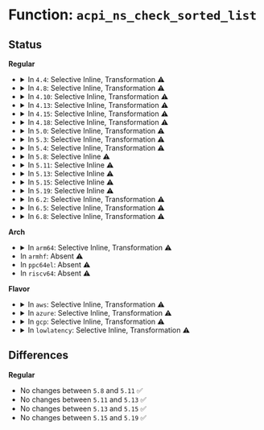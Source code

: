 # Function: <code>acpi_ns_check_sorted_list</code>

## Status
<b>Regular</b>
<ul>
<li>
<details>
<summary>In <code>4.4</code>: Selective Inline, Transformation ⚠️</summary>

**Collision:** Unique Static

**Inline:** Selective

**Transformation:** True

**Instances:**

```
In drivers/acpi/acpica/nsrepair2.c (ffffffff8149e6b9)
Location: drivers/acpi/acpica/nsrepair2.c:792
Inline: True
Inline callers:
  - drivers/acpi/acpica/nsrepair2.c:acpi_ns_repair_TSS
  - drivers/acpi/acpica/nsrepair2.c:acpi_ns_repair_ALR
  - drivers/acpi/acpica/nsrepair2.c:acpi_ns_repair_PSS
  - drivers/acpi/acpica/nsrepair2.c:acpi_ns_repair_CST
Direct callers:
  - drivers/acpi/acpica/nsrepair2.c:acpi_ns_repair_TSS
  - drivers/acpi/acpica/nsrepair2.c:acpi_ns_repair_ALR
  - drivers/acpi/acpica/nsrepair2.c:acpi_ns_repair_PSS
  - drivers/acpi/acpica/nsrepair2.c:acpi_ns_repair_CST
```
**Symbols:**

```
ffffffff8149e6b9-ffffffff8149e7dd: acpi_ns_check_sorted_list.part.0 (STB_LOCAL)
```
</details>
</li>
<li>
<details>
<summary>In <code>4.8</code>: Selective Inline, Transformation ⚠️</summary>

**Collision:** Unique Static

**Inline:** Selective

**Transformation:** True

**Instances:**

```
In drivers/acpi/acpica/nsrepair2.c (ffffffff814edc75)
Location: drivers/acpi/acpica/nsrepair2.c:797
Inline: True
Inline callers:
  - drivers/acpi/acpica/nsrepair2.c:acpi_ns_repair_TSS
  - drivers/acpi/acpica/nsrepair2.c:acpi_ns_repair_PSS
  - drivers/acpi/acpica/nsrepair2.c:acpi_ns_repair_CST
  - drivers/acpi/acpica/nsrepair2.c:acpi_ns_repair_ALR
Direct callers:
  - drivers/acpi/acpica/nsrepair2.c:acpi_ns_repair_TSS
  - drivers/acpi/acpica/nsrepair2.c:acpi_ns_repair_PSS
  - drivers/acpi/acpica/nsrepair2.c:acpi_ns_repair_CST
  - drivers/acpi/acpica/nsrepair2.c:acpi_ns_repair_ALR
```
**Symbols:**

```
ffffffff814ed9c7-ffffffff814edaf7: acpi_ns_check_sorted_list.part.0 (STB_LOCAL)
```
</details>
</li>
<li>
<details>
<summary>In <code>4.10</code>: Selective Inline, Transformation ⚠️</summary>

**Collision:** Unique Static

**Inline:** Selective

**Transformation:** True

**Instances:**

```
In drivers/acpi/acpica/nsrepair2.c (ffffffff815106be)
Location: drivers/acpi/acpica/nsrepair2.c:797
Inline: True
Inline callers:
  - drivers/acpi/acpica/nsrepair2.c:acpi_ns_repair_TSS
  - drivers/acpi/acpica/nsrepair2.c:acpi_ns_repair_PSS
  - drivers/acpi/acpica/nsrepair2.c:acpi_ns_repair_CST
  - drivers/acpi/acpica/nsrepair2.c:acpi_ns_repair_ALR
Direct callers:
  - drivers/acpi/acpica/nsrepair2.c:acpi_ns_repair_TSS
  - drivers/acpi/acpica/nsrepair2.c:acpi_ns_repair_PSS
  - drivers/acpi/acpica/nsrepair2.c:acpi_ns_repair_CST
  - drivers/acpi/acpica/nsrepair2.c:acpi_ns_repair_ALR
```
**Symbols:**

```
ffffffff81510410-ffffffff81510540: acpi_ns_check_sorted_list.part.0 (STB_LOCAL)
```
</details>
</li>
<li>
<details>
<summary>In <code>4.13</code>: Selective Inline, Transformation ⚠️</summary>

**Collision:** Unique Static

**Inline:** Selective

**Transformation:** True

**Instances:**

```
In drivers/acpi/acpica/nsrepair2.c (ffffffff81520d78)
Location: drivers/acpi/acpica/nsrepair2.c:793
Inline: True
Inline callers:
  - drivers/acpi/acpica/nsrepair2.c:acpi_ns_repair_TSS
  - drivers/acpi/acpica/nsrepair2.c:acpi_ns_repair_PSS
  - drivers/acpi/acpica/nsrepair2.c:acpi_ns_repair_CST
  - drivers/acpi/acpica/nsrepair2.c:acpi_ns_repair_ALR
Direct callers:
  - drivers/acpi/acpica/nsrepair2.c:acpi_ns_repair_TSS
  - drivers/acpi/acpica/nsrepair2.c:acpi_ns_repair_PSS
  - drivers/acpi/acpica/nsrepair2.c:acpi_ns_repair_CST
  - drivers/acpi/acpica/nsrepair2.c:acpi_ns_repair_ALR
```
**Symbols:**

```
ffffffff81520aca-ffffffff81520c08: acpi_ns_check_sorted_list.part.0 (STB_LOCAL)
```
</details>
</li>
<li>
<details>
<summary>In <code>4.15</code>: Selective Inline, Transformation ⚠️</summary>

**Collision:** Unique Static

**Inline:** Selective

**Transformation:** True

**Instances:**

```
In drivers/acpi/acpica/nsrepair2.c (ffffffff815746cb)
Location: drivers/acpi/acpica/nsrepair2.c:793
Inline: True
Inline callers:
  - drivers/acpi/acpica/nsrepair2.c:acpi_ns_repair_TSS
  - drivers/acpi/acpica/nsrepair2.c:acpi_ns_repair_PSS
  - drivers/acpi/acpica/nsrepair2.c:acpi_ns_repair_CST
  - drivers/acpi/acpica/nsrepair2.c:acpi_ns_repair_ALR
Direct callers:
  - drivers/acpi/acpica/nsrepair2.c:acpi_ns_repair_TSS
  - drivers/acpi/acpica/nsrepair2.c:acpi_ns_repair_PSS
  - drivers/acpi/acpica/nsrepair2.c:acpi_ns_repair_CST
  - drivers/acpi/acpica/nsrepair2.c:acpi_ns_repair_ALR
```
**Symbols:**

```
ffffffff81574506-ffffffff8157468c: acpi_ns_check_sorted_list.part.0 (STB_LOCAL)
```
</details>
</li>
<li>
<details>
<summary>In <code>4.18</code>: Selective Inline, Transformation ⚠️</summary>

**Collision:** Unique Static

**Inline:** Selective

**Transformation:** True

**Instances:**

```
In drivers/acpi/acpica/nsrepair2.c (ffffffff815ab7c0)
Location: drivers/acpi/acpica/nsrepair2.c:759
Inline: True
Inline callers:
  - drivers/acpi/acpica/nsrepair2.c:acpi_ns_repair_TSS
  - drivers/acpi/acpica/nsrepair2.c:acpi_ns_repair_PSS
  - drivers/acpi/acpica/nsrepair2.c:acpi_ns_repair_CST
  - drivers/acpi/acpica/nsrepair2.c:acpi_ns_repair_ALR
Direct callers:
  - drivers/acpi/acpica/nsrepair2.c:acpi_ns_repair_TSS
  - drivers/acpi/acpica/nsrepair2.c:acpi_ns_repair_PSS
  - drivers/acpi/acpica/nsrepair2.c:acpi_ns_repair_CST
  - drivers/acpi/acpica/nsrepair2.c:acpi_ns_repair_ALR
```
**Symbols:**

```
ffffffff815ab470-ffffffff815ab601: acpi_ns_check_sorted_list.part.0 (STB_LOCAL)
```
</details>
</li>
<li>
<details>
<summary>In <code>5.0</code>: Selective Inline, Transformation ⚠️</summary>

**Collision:** Unique Static

**Inline:** Selective

**Transformation:** True

**Instances:**

```
In drivers/acpi/acpica/nsrepair2.c (ffffffff815c487f)
Location: drivers/acpi/acpica/nsrepair2.c:759
Inline: True
Inline callers:
  - drivers/acpi/acpica/nsrepair2.c:acpi_ns_repair_TSS
  - drivers/acpi/acpica/nsrepair2.c:acpi_ns_repair_PSS
  - drivers/acpi/acpica/nsrepair2.c:acpi_ns_repair_CST
  - drivers/acpi/acpica/nsrepair2.c:acpi_ns_repair_ALR
Direct callers:
  - drivers/acpi/acpica/nsrepair2.c:acpi_ns_repair_TSS
  - drivers/acpi/acpica/nsrepair2.c:acpi_ns_repair_PSS
  - drivers/acpi/acpica/nsrepair2.c:acpi_ns_repair_CST
  - drivers/acpi/acpica/nsrepair2.c:acpi_ns_repair_ALR
```
**Symbols:**

```
ffffffff815c4473-ffffffff815c4604: acpi_ns_check_sorted_list.part.0 (STB_LOCAL)
```
</details>
</li>
<li>
<details>
<summary>In <code>5.3</code>: Selective Inline, Transformation ⚠️</summary>

**Collision:** Unique Static

**Inline:** Selective

**Transformation:** True

**Instances:**

```
In drivers/acpi/acpica/nsrepair2.c (ffffffff815f6162)
Location: drivers/acpi/acpica/nsrepair2.c:759
Inline: True
Inline callers:
  - drivers/acpi/acpica/nsrepair2.c:acpi_ns_repair_TSS
  - drivers/acpi/acpica/nsrepair2.c:acpi_ns_repair_PSS
  - drivers/acpi/acpica/nsrepair2.c:acpi_ns_repair_CST
  - drivers/acpi/acpica/nsrepair2.c:acpi_ns_repair_ALR
Direct callers:
  - drivers/acpi/acpica/nsrepair2.c:acpi_ns_repair_TSS
  - drivers/acpi/acpica/nsrepair2.c:acpi_ns_repair_PSS
  - drivers/acpi/acpica/nsrepair2.c:acpi_ns_repair_CST
  - drivers/acpi/acpica/nsrepair2.c:acpi_ns_repair_ALR
```
**Symbols:**

```
ffffffff815f5d57-ffffffff815f5ee3: acpi_ns_check_sorted_list.part.0 (STB_LOCAL)
```
</details>
</li>
<li>
<details>
<summary>In <code>5.4</code>: Selective Inline, Transformation ⚠️</summary>

**Collision:** Unique Static

**Inline:** Selective

**Transformation:** True

**Instances:**

```
In drivers/acpi/acpica/nsrepair2.c (ffffffff81617606)
Location: drivers/acpi/acpica/nsrepair2.c:759
Inline: True
Inline callers:
  - drivers/acpi/acpica/nsrepair2.c:acpi_ns_repair_TSS
  - drivers/acpi/acpica/nsrepair2.c:acpi_ns_repair_PSS
  - drivers/acpi/acpica/nsrepair2.c:acpi_ns_repair_CST
  - drivers/acpi/acpica/nsrepair2.c:acpi_ns_repair_ALR
Direct callers:
  - drivers/acpi/acpica/nsrepair2.c:acpi_ns_repair_TSS
  - drivers/acpi/acpica/nsrepair2.c:acpi_ns_repair_PSS
  - drivers/acpi/acpica/nsrepair2.c:acpi_ns_repair_CST
  - drivers/acpi/acpica/nsrepair2.c:acpi_ns_repair_ALR
```
**Symbols:**

```
ffffffff816171fb-ffffffff81617387: acpi_ns_check_sorted_list.part.0 (STB_LOCAL)
```
</details>
</li>
<li>
<details>
<summary>In <code>5.8</code>: Selective Inline ⚠️</summary>

```c
acpi_status acpi_ns_check_sorted_list(struct acpi_evaluate_info *info, union acpi_operand_object *return_object, u32 start_index, u32 expected_count, u32 sort_index, u8 sort_direction, char *sort_key_name);
```

**Collision:** Unique Static

**Inline:** Selective

**Transformation:** False

**Instances:**

```
In drivers/acpi/acpica/nsrepair2.c (ffffffff816c3733)
Location: drivers/acpi/acpica/nsrepair2.c:759
Inline: True
Direct callers:
  - drivers/acpi/acpica/nsrepair2.c:acpi_ns_repair_TSS
  - drivers/acpi/acpica/nsrepair2.c:acpi_ns_repair_PSS
  - drivers/acpi/acpica/nsrepair2.c:acpi_ns_repair_CST
  - drivers/acpi/acpica/nsrepair2.c:acpi_ns_repair_ALR
```
**Symbols:**

```
ffffffff816c3733-ffffffff816c38b3: acpi_ns_check_sorted_list (STB_LOCAL)
```
</details>
</li>
<li>
<details>
<summary>In <code>5.11</code>: Selective Inline ⚠️</summary>

```c
acpi_status acpi_ns_check_sorted_list(struct acpi_evaluate_info *info, union acpi_operand_object *return_object, u32 start_index, u32 expected_count, u32 sort_index, u8 sort_direction, char *sort_key_name);
```

**Collision:** Unique Static

**Inline:** Selective

**Transformation:** False

**Instances:**

```
In drivers/acpi/acpica/nsrepair2.c (ffffffff816e1710)
Location: drivers/acpi/acpica/nsrepair2.c:763
Inline: True
Direct callers:
  - drivers/acpi/acpica/nsrepair2.c:acpi_ns_repair_TSS
  - drivers/acpi/acpica/nsrepair2.c:acpi_ns_repair_PSS
  - drivers/acpi/acpica/nsrepair2.c:acpi_ns_repair_CST
  - drivers/acpi/acpica/nsrepair2.c:acpi_ns_repair_ALR
```
**Symbols:**

```
ffffffff816e1710-ffffffff816e1890: acpi_ns_check_sorted_list (STB_LOCAL)
```
</details>
</li>
<li>
<details>
<summary>In <code>5.13</code>: Selective Inline ⚠️</summary>

```c
acpi_status acpi_ns_check_sorted_list(struct acpi_evaluate_info *info, union acpi_operand_object *return_object, u32 start_index, u32 expected_count, u32 sort_index, u8 sort_direction, char *sort_key_name);
```

**Collision:** Unique Static

**Inline:** Selective

**Transformation:** False

**Instances:**

```
In drivers/acpi/acpica/nsrepair2.c (ffffffff816c35fc)
Location: drivers/acpi/acpica/nsrepair2.c:763
Inline: True
Direct callers:
  - drivers/acpi/acpica/nsrepair2.c:acpi_ns_repair_TSS
  - drivers/acpi/acpica/nsrepair2.c:acpi_ns_repair_PSS
  - drivers/acpi/acpica/nsrepair2.c:acpi_ns_repair_CST
  - drivers/acpi/acpica/nsrepair2.c:acpi_ns_repair_ALR
```
**Symbols:**

```
ffffffff816c35fc-ffffffff816c3780: acpi_ns_check_sorted_list (STB_LOCAL)
```
</details>
</li>
<li>
<details>
<summary>In <code>5.15</code>: Selective Inline ⚠️</summary>

```c
acpi_status acpi_ns_check_sorted_list(struct acpi_evaluate_info *info, union acpi_operand_object *return_object, u32 start_index, u32 expected_count, u32 sort_index, u8 sort_direction, char *sort_key_name);
```

**Collision:** Unique Static

**Inline:** Selective

**Transformation:** False

**Instances:**

```
In drivers/acpi/acpica/nsrepair2.c (ffffffff8173a930)
Location: drivers/acpi/acpica/nsrepair2.c:763
Inline: True
Direct callers:
  - drivers/acpi/acpica/nsrepair2.c:acpi_ns_repair_TSS
  - drivers/acpi/acpica/nsrepair2.c:acpi_ns_repair_PSS
  - drivers/acpi/acpica/nsrepair2.c:acpi_ns_repair_CST
  - drivers/acpi/acpica/nsrepair2.c:acpi_ns_repair_ALR
```
**Symbols:**

```
ffffffff8173a930-ffffffff8173aab4: acpi_ns_check_sorted_list (STB_LOCAL)
```
</details>
</li>
<li>
<details>
<summary>In <code>5.19</code>: Selective Inline ⚠️</summary>

```c
acpi_status acpi_ns_check_sorted_list(struct acpi_evaluate_info *info, union acpi_operand_object *return_object, u32 start_index, u32 expected_count, u32 sort_index, u8 sort_direction, char *sort_key_name);
```

**Collision:** Unique Static

**Inline:** Selective

**Transformation:** False

**Instances:**

```
In drivers/acpi/acpica/nsrepair2.c (ffffffff8186be97)
Location: drivers/acpi/acpica/nsrepair2.c:763
Inline: True
Direct callers:
  - drivers/acpi/acpica/nsrepair2.c:acpi_ns_repair_TSS
  - drivers/acpi/acpica/nsrepair2.c:acpi_ns_repair_PSS
  - drivers/acpi/acpica/nsrepair2.c:acpi_ns_repair_CST
  - drivers/acpi/acpica/nsrepair2.c:acpi_ns_repair_ALR
```
**Symbols:**

```
ffffffff8186be97-ffffffff8186c048: acpi_ns_check_sorted_list (STB_LOCAL)
```
</details>
</li>
<li>
<details>
<summary>In <code>6.2</code>: Selective Inline, Transformation ⚠️</summary>

**Collision:** Unique Static

**Inline:** Selective

**Transformation:** True

**Instances:**

```
In drivers/acpi/acpica/nsrepair2.c (ffffffff819abb67)
Location: drivers/acpi/acpica/nsrepair2.c:763
Inline: True
Inline callers:
  - drivers/acpi/acpica/nsrepair2.c:acpi_ns_repair_TSS
  - drivers/acpi/acpica/nsrepair2.c:acpi_ns_repair_PSS
  - drivers/acpi/acpica/nsrepair2.c:acpi_ns_repair_CST
  - drivers/acpi/acpica/nsrepair2.c:acpi_ns_repair_ALR
Direct callers:
  - drivers/acpi/acpica/nsrepair2.c:acpi_ns_repair_TSS
  - drivers/acpi/acpica/nsrepair2.c:acpi_ns_repair_PSS
  - drivers/acpi/acpica/nsrepair2.c:acpi_ns_repair_CST
  - drivers/acpi/acpica/nsrepair2.c:acpi_ns_repair_ALR
```
**Symbols:**

```
ffffffff819ab600-ffffffff819ab7bc: acpi_ns_check_sorted_list.part.0.isra.0 (STB_LOCAL)
```
</details>
</li>
<li>
<details>
<summary>In <code>6.5</code>: Selective Inline, Transformation ⚠️</summary>

**Collision:** Unique Static

**Inline:** Selective

**Transformation:** True

**Instances:**

```
In drivers/acpi/acpica/nsrepair2.c (ffffffff819f2a27)
Location: drivers/acpi/acpica/nsrepair2.c:763
Inline: True
Inline callers:
  - drivers/acpi/acpica/nsrepair2.c:acpi_ns_repair_TSS
  - drivers/acpi/acpica/nsrepair2.c:acpi_ns_repair_PSS
  - drivers/acpi/acpica/nsrepair2.c:acpi_ns_repair_CST
  - drivers/acpi/acpica/nsrepair2.c:acpi_ns_repair_ALR
Direct callers:
  - drivers/acpi/acpica/nsrepair2.c:acpi_ns_repair_TSS
  - drivers/acpi/acpica/nsrepair2.c:acpi_ns_repair_PSS
  - drivers/acpi/acpica/nsrepair2.c:acpi_ns_repair_CST
  - drivers/acpi/acpica/nsrepair2.c:acpi_ns_repair_ALR
```
**Symbols:**

```
ffffffff819f24c0-ffffffff819f2678: acpi_ns_check_sorted_list.part.0.isra.0 (STB_LOCAL)
```
</details>
</li>
<li>
<details>
<summary>In <code>6.8</code>: Selective Inline, Transformation ⚠️</summary>

**Collision:** Unique Static

**Inline:** Selective

**Transformation:** True

**Instances:**

```
In drivers/acpi/acpica/nsrepair2.c (ffffffff81a3d847)
Location: drivers/acpi/acpica/nsrepair2.c:763
Inline: True
Inline callers:
  - drivers/acpi/acpica/nsrepair2.c:acpi_ns_repair_TSS
  - drivers/acpi/acpica/nsrepair2.c:acpi_ns_repair_PSS
  - drivers/acpi/acpica/nsrepair2.c:acpi_ns_repair_CST
  - drivers/acpi/acpica/nsrepair2.c:acpi_ns_repair_ALR
Direct callers:
  - drivers/acpi/acpica/nsrepair2.c:acpi_ns_repair_TSS
  - drivers/acpi/acpica/nsrepair2.c:acpi_ns_repair_PSS
  - drivers/acpi/acpica/nsrepair2.c:acpi_ns_repair_CST
  - drivers/acpi/acpica/nsrepair2.c:acpi_ns_repair_ALR
```
**Symbols:**

```
ffffffff81a3d2e0-ffffffff81a3d498: acpi_ns_check_sorted_list.part.0.isra.0 (STB_LOCAL)
```
</details>
</li>
</ul>
<b>Arch</b>
<ul>
<li>
<details>
<summary>In <code>arm64</code>: Selective Inline, Transformation ⚠️</summary>

**Collision:** Unique Static

**Inline:** Selective

**Transformation:** True

**Instances:**

```
In drivers/acpi/acpica/nsrepair2.c (ffff80001078fa74)
Location: drivers/acpi/acpica/nsrepair2.c:759
Inline: True
Inline callers:
  - drivers/acpi/acpica/nsrepair2.c:acpi_ns_repair_TSS
  - drivers/acpi/acpica/nsrepair2.c:acpi_ns_repair_PSS
  - drivers/acpi/acpica/nsrepair2.c:acpi_ns_repair_CST
  - drivers/acpi/acpica/nsrepair2.c:acpi_ns_repair_ALR
Direct callers:
  - drivers/acpi/acpica/nsrepair2.c:acpi_ns_repair_TSS
  - drivers/acpi/acpica/nsrepair2.c:acpi_ns_repair_PSS
  - drivers/acpi/acpica/nsrepair2.c:acpi_ns_repair_CST
  - drivers/acpi/acpica/nsrepair2.c:acpi_ns_repair_ALR
```
**Symbols:**

```
ffff80001078f474-ffff80001078f5d4: acpi_ns_check_sorted_list.isra.0.part.0 (STB_LOCAL)
```
</details>
</li>
<li>
In <code>armhf</code>: Absent ⚠️
</li>
<li>
In <code>ppc64el</code>: Absent ⚠️
</li>
<li>
In <code>riscv64</code>: Absent ⚠️
</li>
</ul>
<b>Flavor</b>
<ul>
<li>
<details>
<summary>In <code>aws</code>: Selective Inline, Transformation ⚠️</summary>

**Collision:** Unique Static

**Inline:** Selective

**Transformation:** True

**Instances:**

```
In drivers/acpi/acpica/nsrepair2.c (ffffffff815f559a)
Location: drivers/acpi/acpica/nsrepair2.c:759
Inline: True
Inline callers:
  - drivers/acpi/acpica/nsrepair2.c:acpi_ns_repair_TSS
  - drivers/acpi/acpica/nsrepair2.c:acpi_ns_repair_PSS
  - drivers/acpi/acpica/nsrepair2.c:acpi_ns_repair_CST
  - drivers/acpi/acpica/nsrepair2.c:acpi_ns_repair_ALR
Direct callers:
  - drivers/acpi/acpica/nsrepair2.c:acpi_ns_repair_TSS
  - drivers/acpi/acpica/nsrepair2.c:acpi_ns_repair_PSS
  - drivers/acpi/acpica/nsrepair2.c:acpi_ns_repair_CST
  - drivers/acpi/acpica/nsrepair2.c:acpi_ns_repair_ALR
```
**Symbols:**

```
ffffffff815f50ba-ffffffff815f51ff: acpi_ns_check_sorted_list.part.0 (STB_LOCAL)
```
</details>
</li>
<li>
<details>
<summary>In <code>azure</code>: Selective Inline, Transformation ⚠️</summary>

**Collision:** Unique Static

**Inline:** Selective

**Transformation:** True

**Instances:**

```
In drivers/acpi/acpica/nsrepair2.c (ffffffff815e0b19)
Location: drivers/acpi/acpica/nsrepair2.c:759
Inline: True
Inline callers:
  - drivers/acpi/acpica/nsrepair2.c:acpi_ns_repair_TSS
  - drivers/acpi/acpica/nsrepair2.c:acpi_ns_repair_PSS
  - drivers/acpi/acpica/nsrepair2.c:acpi_ns_repair_CST
  - drivers/acpi/acpica/nsrepair2.c:acpi_ns_repair_ALR
Direct callers:
  - drivers/acpi/acpica/nsrepair2.c:acpi_ns_repair_TSS
  - drivers/acpi/acpica/nsrepair2.c:acpi_ns_repair_PSS
  - drivers/acpi/acpica/nsrepair2.c:acpi_ns_repair_CST
  - drivers/acpi/acpica/nsrepair2.c:acpi_ns_repair_ALR
```
**Symbols:**

```
ffffffff815e0639-ffffffff815e077e: acpi_ns_check_sorted_list.part.0 (STB_LOCAL)
```
</details>
</li>
<li>
<details>
<summary>In <code>gcp</code>: Selective Inline, Transformation ⚠️</summary>

**Collision:** Unique Static

**Inline:** Selective

**Transformation:** True

**Instances:**

```
In drivers/acpi/acpica/nsrepair2.c (ffffffff8160b8e6)
Location: drivers/acpi/acpica/nsrepair2.c:759
Inline: True
Inline callers:
  - drivers/acpi/acpica/nsrepair2.c:acpi_ns_repair_TSS
  - drivers/acpi/acpica/nsrepair2.c:acpi_ns_repair_PSS
  - drivers/acpi/acpica/nsrepair2.c:acpi_ns_repair_CST
  - drivers/acpi/acpica/nsrepair2.c:acpi_ns_repair_ALR
Direct callers:
  - drivers/acpi/acpica/nsrepair2.c:acpi_ns_repair_TSS
  - drivers/acpi/acpica/nsrepair2.c:acpi_ns_repair_PSS
  - drivers/acpi/acpica/nsrepair2.c:acpi_ns_repair_CST
  - drivers/acpi/acpica/nsrepair2.c:acpi_ns_repair_ALR
```
**Symbols:**

```
ffffffff8160b4db-ffffffff8160b667: acpi_ns_check_sorted_list.part.0 (STB_LOCAL)
```
</details>
</li>
<li>
<details>
<summary>In <code>lowlatency</code>: Selective Inline, Transformation ⚠️</summary>

**Collision:** Unique Static

**Inline:** Selective

**Transformation:** True

**Instances:**

```
In drivers/acpi/acpica/nsrepair2.c (ffffffff81625796)
Location: drivers/acpi/acpica/nsrepair2.c:759
Inline: True
Inline callers:
  - drivers/acpi/acpica/nsrepair2.c:acpi_ns_repair_TSS
  - drivers/acpi/acpica/nsrepair2.c:acpi_ns_repair_PSS
  - drivers/acpi/acpica/nsrepair2.c:acpi_ns_repair_CST
  - drivers/acpi/acpica/nsrepair2.c:acpi_ns_repair_ALR
Direct callers:
  - drivers/acpi/acpica/nsrepair2.c:acpi_ns_repair_TSS
  - drivers/acpi/acpica/nsrepair2.c:acpi_ns_repair_PSS
  - drivers/acpi/acpica/nsrepair2.c:acpi_ns_repair_CST
  - drivers/acpi/acpica/nsrepair2.c:acpi_ns_repair_ALR
```
**Symbols:**

```
ffffffff8162538b-ffffffff81625517: acpi_ns_check_sorted_list.part.0 (STB_LOCAL)
```
</details>
</li>
</ul>

## Differences
<b>Regular</b>
<ul>
<li>
No changes between <code>5.8</code> and <code>5.11</code> ✅
</li>
<li>
No changes between <code>5.11</code> and <code>5.13</code> ✅
</li>
<li>
No changes between <code>5.13</code> and <code>5.15</code> ✅
</li>
<li>
No changes between <code>5.15</code> and <code>5.19</code> ✅
</li>
</ul>
